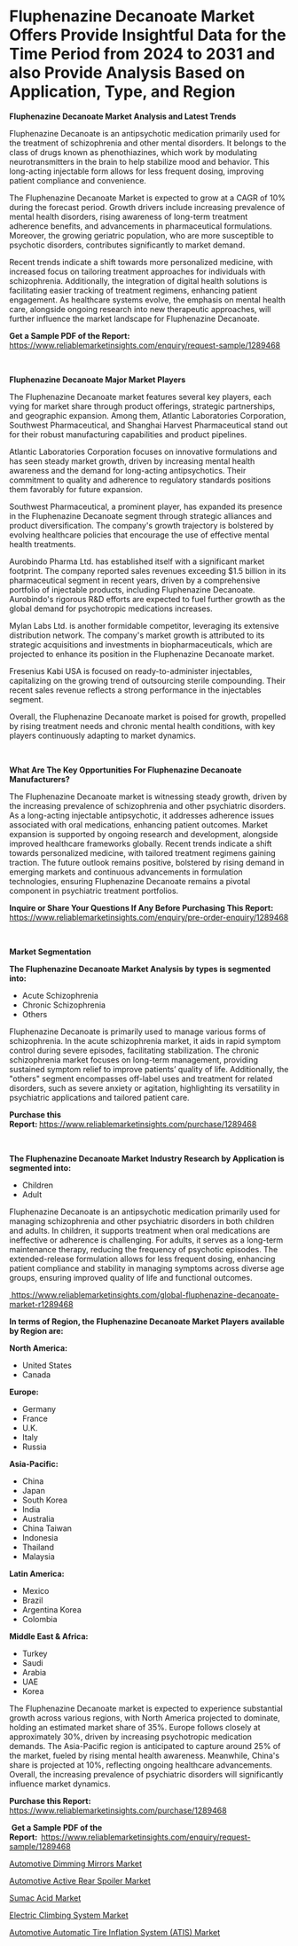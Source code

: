 <p><h1>Fluphenazine Decanoate Market Offers Provide Insightful Data for the Time Period from 2024 to 2031 and also Provide Analysis Based on Application, Type, and Region</h1></p><p><strong>Fluphenazine Decanoate Market Analysis and Latest Trends</strong></p>
<p><p>Fluphenazine Decanoate is an antipsychotic medication primarily used for the treatment of schizophrenia and other mental disorders. It belongs to the class of drugs known as phenothiazines, which work by modulating neurotransmitters in the brain to help stabilize mood and behavior. This long-acting injectable form allows for less frequent dosing, improving patient compliance and convenience.</p><p>The Fluphenazine Decanoate Market is expected to grow at a CAGR of 10% during the forecast period. Growth drivers include increasing prevalence of mental health disorders, rising awareness of long-term treatment adherence benefits, and advancements in pharmaceutical formulations. Moreover, the growing geriatric population, who are more susceptible to psychotic disorders, contributes significantly to market demand.</p><p>Recent trends indicate a shift towards more personalized medicine, with increased focus on tailoring treatment approaches for individuals with schizophrenia. Additionally, the integration of digital health solutions is facilitating easier tracking of treatment regimens, enhancing patient engagement. As healthcare systems evolve, the emphasis on mental health care, alongside ongoing research into new therapeutic approaches, will further influence the market landscape for Fluphenazine Decanoate.</p></p>
<p><strong>Get a Sample PDF of the Report:&nbsp;</strong> <a href="https://www.reliablemarketinsights.com/enquiry/request-sample/1289468?utm_campaign=1776&utm_medium=2&utm_source=Github&utm_content=ia&utm_term=30102024&utm_id=fluphenazine-decanoate">https://www.reliablemarketinsights.com/enquiry/request-sample/1289468</a></p>
<p>&nbsp;</p>
<p><strong>Fluphenazine Decanoate Major Market Players</strong></p>
<p><p>The Fluphenazine Decanoate market features several key players, each vying for market share through product offerings, strategic partnerships, and geographic expansion. Among them, Atlantic Laboratories Corporation, Southwest Pharmaceutical, and Shanghai Harvest Pharmaceutical stand out for their robust manufacturing capabilities and product pipelines. </p><p>Atlantic Laboratories Corporation focuses on innovative formulations and has seen steady market growth, driven by increasing mental health awareness and the demand for long-acting antipsychotics. Their commitment to quality and adherence to regulatory standards positions them favorably for future expansion.</p><p>Southwest Pharmaceutical, a prominent player, has expanded its presence in the Fluphenazine Decanoate segment through strategic alliances and product diversification. The company's growth trajectory is bolstered by evolving healthcare policies that encourage the use of effective mental health treatments. </p><p>Aurobindo Pharma Ltd. has established itself with a significant market footprint. The company reported sales revenues exceeding $1.5 billion in its pharmaceutical segment in recent years, driven by a comprehensive portfolio of injectable products, including Fluphenazine Decanoate. Aurobindo's rigorous R&D efforts are expected to fuel further growth as the global demand for psychotropic medications increases.</p><p>Mylan Labs Ltd. is another formidable competitor, leveraging its extensive distribution network. The company's market growth is attributed to its strategic acquisitions and investments in biopharmaceuticals, which are projected to enhance its position in the Fluphenazine Decanoate market. </p><p>Fresenius Kabi USA is focused on ready-to-administer injectables, capitalizing on the growing trend of outsourcing sterile compounding. Their recent sales revenue reflects a strong performance in the injectables segment. </p><p>Overall, the Fluphenazine Decanoate market is poised for growth, propelled by rising treatment needs and chronic mental health conditions, with key players continuously adapting to market dynamics.</p></p>
<p>&nbsp;</p>
<p><strong>What Are The Key Opportunities For Fluphenazine Decanoate Manufacturers?</strong></p>
<p><p>The Fluphenazine Decanoate market is witnessing steady growth, driven by the increasing prevalence of schizophrenia and other psychiatric disorders. As a long-acting injectable antipsychotic, it addresses adherence issues associated with oral medications, enhancing patient outcomes. Market expansion is supported by ongoing research and development, alongside improved healthcare frameworks globally. Recent trends indicate a shift towards personalized medicine, with tailored treatment regimens gaining traction. The future outlook remains positive, bolstered by rising demand in emerging markets and continuous advancements in formulation technologies, ensuring Fluphenazine Decanoate remains a pivotal component in psychiatric treatment portfolios.</p></p>
<p><strong>Inquire or Share Your Questions If Any Before Purchasing This Report:</strong> <a href="https://www.reliablemarketinsights.com/enquiry/pre-order-enquiry/1289468?utm_campaign=1776&utm_medium=2&utm_source=Github&utm_content=ia&utm_term=30102024&utm_id=fluphenazine-decanoate">https://www.reliablemarketinsights.com/enquiry/pre-order-enquiry/1289468</a></p>
<p>&nbsp;</p>
<p><strong>Market Segmentation</strong></p>
<p><strong>The Fluphenazine Decanoate Market Analysis by types is segmented into:</strong></p>
<p><ul><li>Acute Schizophrenia</li><li>Chronic Schizophrenia</li><li>Others</li></ul></p>
<p><p>Fluphenazine Decanoate is primarily used to manage various forms of schizophrenia. In the acute schizophrenia market, it aids in rapid symptom control during severe episodes, facilitating stabilization. The chronic schizophrenia market focuses on long-term management, providing sustained symptom relief to improve patients’ quality of life. Additionally, the "others" segment encompasses off-label uses and treatment for related disorders, such as severe anxiety or agitation, highlighting its versatility in psychiatric applications and tailored patient care.</p></p>
<p><strong>Purchase this Report:&nbsp;</strong><a href="https://www.reliablemarketinsights.com/purchase/1289468?utm_campaign=1776&utm_medium=2&utm_source=Github&utm_content=ia&utm_term=30102024&utm_id=fluphenazine-decanoate">https://www.reliablemarketinsights.com/purchase/1289468</a></p>
<p>&nbsp;</p>
<p><strong>The Fluphenazine Decanoate Market Industry Research by Application is segmented into:</strong></p>
<p><ul><li>Children</li><li>Adult</li></ul></p>
<p><p>Fluphenazine Decanoate is an antipsychotic medication primarily used for managing schizophrenia and other psychiatric disorders in both children and adults. In children, it supports treatment when oral medications are ineffective or adherence is challenging. For adults, it serves as a long-term maintenance therapy, reducing the frequency of psychotic episodes. The extended-release formulation allows for less frequent dosing, enhancing patient compliance and stability in managing symptoms across diverse age groups, ensuring improved quality of life and functional outcomes.</p></p>
<p><a href="https://www.reliablemarketinsights.com/global-fluphenazine-decanoate-market-r1289468?utm_campaign=1776&utm_medium=2&utm_source=Github&utm_content=ia&utm_term=30102024&utm_id=fluphenazine-decanoate">&nbsp;https://www.reliablemarketinsights.com/global-fluphenazine-decanoate-market-r1289468</a></p>
<p><strong>In terms of Region, the Fluphenazine Decanoate Market Players available by Region are:</strong></p>
<p>
    <p> <strong> North America: </strong>
        <ul>
            <li>United States</li>
            <li>Canada</li>
        </ul>
        </p> 
    <p> <strong> Europe: </strong>
        <ul>
            <li>Germany</li>
            <li>France</li>
            <li>U.K.</li>
            <li>Italy</li>
            <li>Russia</li>
        </ul>
        </p> 
    <p> <strong> Asia-Pacific: </strong>
        <ul>
            <li>China</li>
            <li>Japan</li>
            <li>South Korea</li>
            <li>India</li>
            <li>Australia</li>
            <li>China Taiwan</li>
            <li>Indonesia</li>
            <li>Thailand</li>
            <li>Malaysia</li>
        </ul>
        </p> 
    <p> <strong> Latin America: </strong>
        <ul>
            <li>Mexico</li>
            <li>Brazil</li>
            <li>Argentina Korea</li>
            <li>Colombia</li>
        </ul>
        </p> 
    <p> <strong> Middle East & Africa: </strong>
        <ul>
            <li>Turkey</li>
            <li>Saudi</li>
            <li>Arabia</li>
            <li>UAE</li>
            <li>Korea</li>
        </ul>
    </p>
    </p>
<p><p>The Fluphenazine Decanoate market is expected to experience substantial growth across various regions, with North America projected to dominate, holding an estimated market share of 35%. Europe follows closely at approximately 30%, driven by increasing psychotropic medication demands. The Asia-Pacific region is anticipated to capture around 25% of the market, fueled by rising mental health awareness. Meanwhile, China's share is projected at 10%, reflecting ongoing healthcare advancements. Overall, the increasing prevalence of psychiatric disorders will significantly influence market dynamics.</p></p>
<p><strong>Purchase this Report: </strong><a href="https://www.reliablemarketinsights.com/purchase/1289468?utm_campaign=1776&utm_medium=2&utm_source=Github&utm_content=ia&utm_term=30102024&utm_id=fluphenazine-decanoate">https://www.reliablemarketinsights.com/purchase/1289468</a></p>
<p>&nbsp;<strong>Get a Sample PDF of the Report:&nbsp;&nbsp;</strong><a href="https://www.reliablemarketinsights.com/enquiry/request-sample/1289468?utm_campaign=1776&utm_medium=2&utm_source=Github&utm_content=ia&utm_term=30102024&utm_id=fluphenazine-decanoate">https://www.reliablemarketinsights.com/enquiry/request-sample/1289468</a></p>
<p><strong></strong></p>
<p><p><a href="https://www.linkedin.com/pulse/market-forecasting-change-global-automotive-dimming-mirrors-rorrf?utm_campaign=1776&utm_medium=2&utm_source=Github&utm_content=ia&utm_term=30102024&utm_id=fluphenazine-decanoate">Automotive Dimming Mirrors Market</a></p><p><a href="https://www.linkedin.com/pulse/automotive-active-rear-spoiler-market-maturity-analysis-regional-4z69f?utm_campaign=1776&utm_medium=2&utm_source=Github&utm_content=ia&utm_term=30102024&utm_id=fluphenazine-decanoate">Automotive Active Rear Spoiler Market</a></p><p><a href="https://www.linkedin.com/pulse/decoding-sumac-acid-market-signals-growth-algorithms-2024-2031-sfhzf?utm_campaign=1776&utm_medium=2&utm_source=Github&utm_content=ia&utm_term=30102024&utm_id=fluphenazine-decanoate">Sumac Acid Market</a></p><p><a href="https://issuu.com/reportprime-2/docs/electric-climbing-system-market-siz_4c7e42e889f93a?utm_campaign=1776&utm_medium=2&utm_source=Github&utm_content=ia&utm_term=30102024&utm_id=fluphenazine-decanoate">Electric Climbing System Market</a></p><p><a href="https://www.linkedin.com/pulse/strategic-market-insights-navigating-global-automotive-automatic-ofsif?utm_campaign=1776&utm_medium=2&utm_source=Github&utm_content=ia&utm_term=30102024&utm_id=fluphenazine-decanoate">Automotive Automatic Tire Inflation System (ATIS) Market</a></p></p>